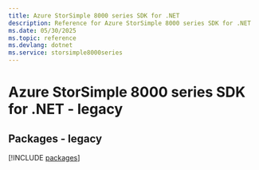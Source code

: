 ```yaml
---
title: Azure StorSimple 8000 series SDK for .NET
description: Reference for Azure StorSimple 8000 series SDK for .NET
ms.date: 05/30/2025
ms.topic: reference
ms.devlang: dotnet
ms.service: storsimple8000series
---
```

# Azure StorSimple 8000 series SDK for .NET - legacy
## Packages - legacy
[!INCLUDE [packages](storsimple-8000-series-index.md)]
